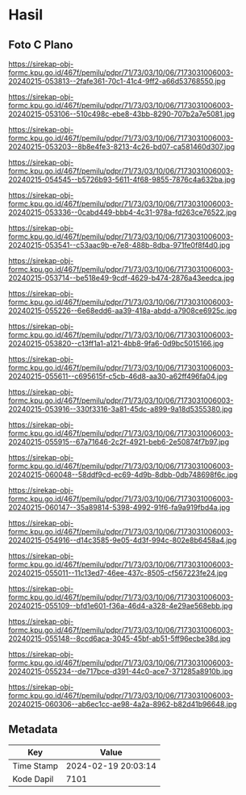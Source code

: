 # Hasil

## Foto C Plano

https://sirekap-obj-formc.kpu.go.id/467f/pemilu/pdpr/71/73/03/10/06/7173031006003-20240215-053813--2fafe361-70c1-41c4-9ff2-a66d53768550.jpg

https://sirekap-obj-formc.kpu.go.id/467f/pemilu/pdpr/71/73/03/10/06/7173031006003-20240215-053106--510c498c-ebe8-43bb-8290-707b2a7e5081.jpg

https://sirekap-obj-formc.kpu.go.id/467f/pemilu/pdpr/71/73/03/10/06/7173031006003-20240215-053203--8b8e4fe3-8213-4c26-bd07-ca581460d307.jpg

https://sirekap-obj-formc.kpu.go.id/467f/pemilu/pdpr/71/73/03/10/06/7173031006003-20240215-054545--b5726b93-5611-4f68-9855-7876c4a632ba.jpg

https://sirekap-obj-formc.kpu.go.id/467f/pemilu/pdpr/71/73/03/10/06/7173031006003-20240215-053336--0cabd449-bbb4-4c31-978a-fd263ce76522.jpg

https://sirekap-obj-formc.kpu.go.id/467f/pemilu/pdpr/71/73/03/10/06/7173031006003-20240215-053541--c53aac9b-e7e8-488b-8dba-971fe0f8f4d0.jpg

https://sirekap-obj-formc.kpu.go.id/467f/pemilu/pdpr/71/73/03/10/06/7173031006003-20240215-053714--be518e49-9cdf-4629-b474-2876a43eedca.jpg

https://sirekap-obj-formc.kpu.go.id/467f/pemilu/pdpr/71/73/03/10/06/7173031006003-20240215-055226--6e68edd6-aa39-418a-abdd-a7908ce6925c.jpg

https://sirekap-obj-formc.kpu.go.id/467f/pemilu/pdpr/71/73/03/10/06/7173031006003-20240215-053820--c13ff1a1-a121-4bb8-9fa6-0d9bc5015166.jpg

https://sirekap-obj-formc.kpu.go.id/467f/pemilu/pdpr/71/73/03/10/06/7173031006003-20240215-055611--c695615f-c5cb-46d8-aa30-a62ff496fa04.jpg

https://sirekap-obj-formc.kpu.go.id/467f/pemilu/pdpr/71/73/03/10/06/7173031006003-20240215-053916--330f3316-3a81-45dc-a899-9a18d5355380.jpg

https://sirekap-obj-formc.kpu.go.id/467f/pemilu/pdpr/71/73/03/10/06/7173031006003-20240215-055915--67a71646-2c2f-4921-beb6-2e50874f7b97.jpg

https://sirekap-obj-formc.kpu.go.id/467f/pemilu/pdpr/71/73/03/10/06/7173031006003-20240215-060048--58ddf9cd-ec69-4d9b-8dbb-0db748698f6c.jpg

https://sirekap-obj-formc.kpu.go.id/467f/pemilu/pdpr/71/73/03/10/06/7173031006003-20240215-060147--35a89814-5398-4992-91f6-fa9a919fbd4a.jpg

https://sirekap-obj-formc.kpu.go.id/467f/pemilu/pdpr/71/73/03/10/06/7173031006003-20240215-054916--d14c3585-9e05-4d3f-994c-802e8b6458a4.jpg

https://sirekap-obj-formc.kpu.go.id/467f/pemilu/pdpr/71/73/03/10/06/7173031006003-20240215-055011--11c13ed7-46ee-437c-8505-cf567223fe24.jpg

https://sirekap-obj-formc.kpu.go.id/467f/pemilu/pdpr/71/73/03/10/06/7173031006003-20240215-055109--bfd1e601-f36a-46d4-a328-4e29ae568ebb.jpg

https://sirekap-obj-formc.kpu.go.id/467f/pemilu/pdpr/71/73/03/10/06/7173031006003-20240215-055148--8ccd6aca-3045-45bf-ab51-5ff96ecbe38d.jpg

https://sirekap-obj-formc.kpu.go.id/467f/pemilu/pdpr/71/73/03/10/06/7173031006003-20240215-055234--de717bce-d391-44c0-ace7-371285a8910b.jpg

https://sirekap-obj-formc.kpu.go.id/467f/pemilu/pdpr/71/73/03/10/06/7173031006003-20240215-060306--ab6ec1cc-ae98-4a2a-8962-b82d41b96648.jpg


## Metadata

| Key        | Value               |
| ---------- | ------------------- |
| Time Stamp | 2024-02-19 20:03:14 |
| Kode Dapil | 7101                |



